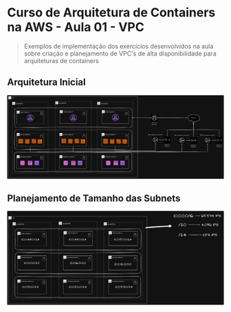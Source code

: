 # Curso de Arquitetura de Containers na AWS - Aula 01 - VPC 

> Exemplos de implementação dos exercícios desenvolvidos na aula sobre criação e planejamento de VPC's de alta disponibilidade para arquiteturas de containers

## Arquitetura Inicial

![Arquitetura](/docs/Linuxtips-Containers-AWS-VPC%20Uso.drawio.png)


## Planejamento de Tamanho das Subnets

![Planejamento](/docs/Linuxtips-Containers-AWS-VPC%20-%20Planejamento.drawio.png)